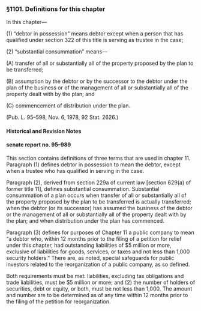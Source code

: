 ### §1101. Definitions for this chapter ###

In this chapter—

(1) “debtor in possession” means debtor except when a person that has qualified under section 322 of this title is serving as trustee in the case;

(2) “substantial consummation” means—

(A) transfer of all or substantially all of the property proposed by the plan to be transferred;

(B) assumption by the debtor or by the successor to the debtor under the plan of the business or of the management of all or substantially all of the property dealt with by the plan; and

(C) commencement of distribution under the plan.

(Pub. L. 95–598, Nov. 6, 1978, 92 Stat. 2626.)

#### Historical and Revision Notes ####

#### senate report no. 95–989 ####

This section contains definitions of three terms that are used in chapter 11. Paragraph (1) defines debtor in possession to mean the debtor, except when a trustee who has qualified in serving in the case.

Paragraph (2), derived from section 229a of current law [section 629(a) of former title 11], defines substantial consummation. Substantial consummation of a plan occurs when transfer of all or substantially all of the property proposed by the plan to be transferred is actually transferred; when the debtor (or its successor) has assumed the business of the debtor or the management of all or substantially all of the property dealt with by the plan; and when distribution under the plan has commenced.

Paragraph (3) defines for purposes of Chapter 11 a public company to mean “a debtor who, within 12 months prior to the filing of a petition for relief under this chapter, had outstanding liabilities of $5 million or more, exclusive of liabilities for goods, services, or taxes and not less than 1,000 security holders.” There are, as noted, special safeguards for public investors related to the reorganization of a public company, as so defined.

Both requirements must be met: liabilities, excluding tax obligations and trade liabilities, must be $5 million or more; and (2) the number of holders of securities, debt or equity, or both, must be not less than 1,000. The amount and number are to be determined as of any time within 12 months prior to the filing of the petition for reorganization.